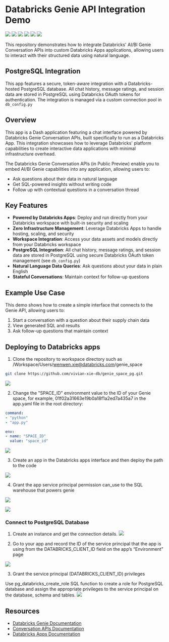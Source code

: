 # Databricks Genie API Integration Demo

![](./assets/genie_room0.png)
![](./assets/genie-space.png)
![](./assets/genie-space4.png)
![](./assets/genie_pg3.png)
![](./assets/genie_pg4.png)
![](./assets/genie_pg5.png)

This repository demonstrates how to integrate Databricks' AI/BI Genie Conversation APIs into custom Databricks Apps applications, allowing users to interact with their structured data using natural language.

## PostgreSQL Integration

This app features a secure, token-aware integration with a Databricks-hosted PostgreSQL database. All chat history, message ratings, and session data are stored in PostgreSQL using Databricks OAuth tokens for authentication. The integration is managed via a custom connection pool in `db_config.py`


## Overview

This app is a Dash application featuring a chat interface powered by Databricks Genie Conversation APIs, built specifically to run as a Databricks App. This integration showcases how to leverage Databricks' platform capabilities to create interactive data applications with minimal infrastructure overhead.

The Databricks Genie Conversation APIs (in Public Preview) enable you to embed AI/BI Genie capabilities into any application, allowing users to:
- Ask questions about their data in natural language
- Get SQL-powered insights without writing code
- Follow up with contextual questions in a conversation thread

## Key Features

- **Powered by Databricks Apps**: Deploy and run directly from your Databricks workspace with built-in security and scaling
- **Zero Infrastructure Management**: Leverage Databricks Apps to handle hosting, scaling, and security
- **Workspace Integration**: Access your data assets and models directly from your Databricks workspace
- **PostgreSQL Integration**: All chat history, message ratings, and session data are stored in PostgreSQL using secure Databricks OAuth token management (see `db_config.py`)
- **Natural Language Data Queries**: Ask questions about your data in plain English
- **Stateful Conversations**: Maintain context for follow-up questions

## Example Use Case

This demo shows how to create a simple interface that connects to the Genie API, allowing users to:
1. Start a conversation with a question about their supply chain data
2. View generated SQL and results
3. Ask follow-up questions that maintain context


## Deploying to Databricks apps

1. Clone the repository to workspace directory such as 
/Workspace/Users/wenwen.xie@databricks.com/genie_space
```bash
git clone https://github.com/vivian-xie-db/genie_space_pg.git
```
![](./assets/genie-space1.png)


2. Change the "SPACE_ID" environment value to the ID of your Genie space, for example, 01f02a31663e19b0a18f1a2ed7a435a7 in the app.yaml file in the root directory:

```yaml
command:
- "python"
- "app.py"

env:
- name: "SPACE_ID"
  value: "space_id"

```
![](./assets/genie-space7.png)

3. Create an app in the Databricks apps interface and then deploy the path to the code

![](./assets/genie-space2.png)


4. Grant the app service principal permission can_use to the SQL warehouse that powers genie

![](./assets/genie-space5.png)



![](./assets/genie-space6.png)

### Connect to PostgreSQL Database
1. Create an instance and get the connection details.
![](./assets/postgres1.png)

2. Go to your app and record the ID of the service principal that the app is using from the DATABRICKS_CLIENT_ID field on the app’s “Environment” page

![](./assets/postgres2.png)

3. Grant the service principal (DATABRICKS_CLIENT_ID) privileges

Use pg_databricks_create_role SQL function to create a role for PostgreSQL database and assign the appropriate privileges to the service principal on the database, schema and tables.
 ![](./assets/postgres3.png)


## Resources

- [Databricks Genie Documentation](https://docs.databricks.com/aws/en/genie)
- [Conversation APIs Documentation](https://docs.databricks.com/api/workspace/genie)
- [Databricks Apps Documentation](https://docs.databricks.com/aws/en/dev-tools/databricks-apps/)


